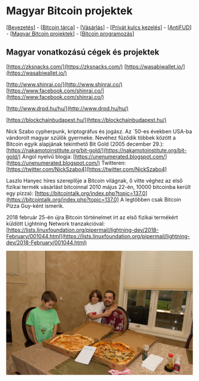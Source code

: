# Magyar Bitcoin projektek

\[[Bevezetés](./)\] - \[[Bitcoin tárca](tarca.md)\] - \[[Vásárlás](vasarlas.md)\] - \[[Privát kulcs kezelés](private_key_management.md)\] - \[[AntiFUD](antifud.md)\] - \[[Magyar Bitcoin projektek](magyarok.md)\] - \[[Bitcoin programozás](programozas.md)\]

## Magyar vonatkozású cégek és projektek

[https://zksnacks.com/](https://zksnacks.com/) [https://wasabiwallet.io/](https://wasabiwallet.io/)

[http://www.shinrai.co/](http://www.shinrai.co/) [https://www.facebook.com/shinrai.co/](https://www.facebook.com/shinrai.co/)

[http://www.drpd.hu/hu/](http://www.drpd.hu/hu/)

[https://blockchainbudapest.hu/](https://blockchainbudapest.hu/) 

Nick Szabo cypherpunk, kriptográfus és jogász. Az \`50-es években USA-ba vándorolt magyar szülők gyermeke. Nevéhez fűződik többek között a Bitcoin egyik alapjának tekinthető Bit Gold \(2005 december 29.\): [https://nakamotoinstitute.org/bit-gold/](https://nakamotoinstitute.org/bit-gold/) Angol nyelvű blogja: [https://unenumerated.blogspot.com/](https://unenumerated.blogspot.com/) Twitteren: [https://twitter.com/NickSzabo4](https://twitter.com/NickSzabo4)

Laszlo Hanyec  híres szereplője a Bitcoin világnak, ő vitte véghez az első fizikai termék vásárlást bitcoinnal 2010 május 22-én, 10000 bitcoinba került egy pizza\): [https://bitcointalk.org/index.php?topic=137.0](https://bitcointalk.org/index.php?topic=137.0) A legtöbben csak Bitcoin Pizza Guy-ként ismerik.

2018 február 25-én újra Bitcoin történelmet írt az első fizikai termékért küldött Lightning Network tranzakcióval: [https://lists.linuxfoundation.org/pipermail/lightning-dev/2018-February/001044.html](https://lists.linuxfoundation.org/pipermail/lightning-dev/2018-February/001044.html) 

![](.gitbook/assets/bitcoinpizzaguy.jpg)





